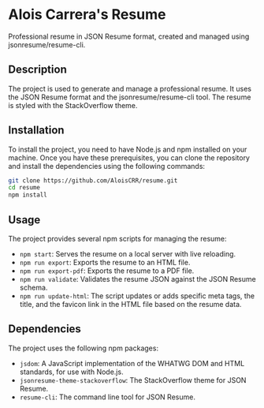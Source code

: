 # Alois Carrera's Resume

Professional resume in JSON Resume format, created and managed using jsonresume/resume-cli.

## Description

The project is used to generate and manage a professional resume. It uses the JSON Resume format and the jsonresume/resume-cli tool. The resume is styled with the StackOverflow theme.

## Installation

To install the project, you need to have Node.js and npm installed on your machine. Once you have these prerequisites, you can clone the repository and install the dependencies using the following commands:

```sh
git clone https://github.com/AloisCRR/resume.git
cd resume
npm install
```

## Usage

The project provides several npm scripts for managing the resume:

- `npm start`: Serves the resume on a local server with live reloading.
- `npm run export`: Exports the resume to an HTML file.
- `npm run export-pdf`: Exports the resume to a PDF file.
- `npm run validate`: Validates the resume JSON against the JSON Resume schema.
- `npm run update-html`: The script updates or adds specific meta tags, the title, and the favicon link in the HTML file based on the resume data.

## Dependencies

The project uses the following npm packages:

- `jsdom`: A JavaScript implementation of the WHATWG DOM and HTML standards, for use with Node.js.
- `jsonresume-theme-stackoverflow`: The StackOverflow theme for JSON Resume.
- `resume-cli`: The command line tool for JSON Resume.
